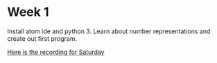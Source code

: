 # Week 1

Install atom ide and python 3. Learn about number representations and create out first program.

[Here is the recording for Saturday](https://drive.google.com/file/d/1W64hLERRF2R372A8ccOygNa9L3Vo8Iil/view?usp=sharing)
